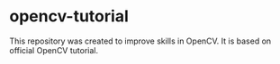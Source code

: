 # opencv-tutorial
This repository was created to improve skills in OpenCV. It is based on official OpenCV tutorial.
